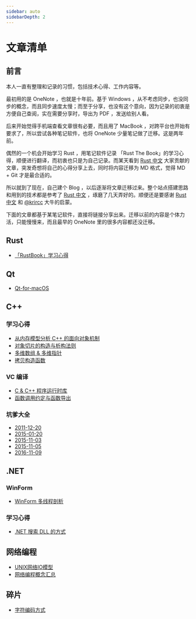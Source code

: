 ```yaml
---
sidebar: auto
sidebarDepth: 2
---
```


# 文章清单

## 前言

本人一直有整理和记录的习惯，包括技术心得、工作内容等。



最初用的是 OneNote ，也就是十年前。基于 Windows ，从不考虑同步，也没同步的概念，而且同步速度太慢；而至于分享，也没有这个意向，因为记录的初衷是方便自己查阅，实在需要分享时，导出为 PDF ，发送给别人看。



后来开始觉得手机端查看文章很有必要，而且用了 MacBook ，对跨平台也开始有要求了，所以尝试各种笔记软件，也将 OneNote 少量笔记做了迁移。这是两年前。



偶然的一个机会开始学习 Rust ，用笔记软件记录 「Rust The Book」的学习心得，顺便进行翻译，而初衷也只是为自己记录。而某天看到 [Rust 中文](https://rustlang-cn.org) 大家贡献的文章，突发奇想将自己的心得分享上去，同时将内容迁移为 MD 格式，觉得 MD + Git 才是最合适的。



所以就到了现在，自己建个 Blog ，以后逐渐将文章迁移过来。整个站点搭建思路和用到的技术都是参考了 [Rust 中文](https://rustlang-cn.org) ，琢磨了几天弄好的。顺便还是要感谢 [Rust 中文](https://rustlang-cn.org) 和  [@krircc](https://github.com/krircc) 大牛的启蒙。



下面的文章都基于某笔记软件，直接将链接分享出来。迁移以前的内容是个体力活，只能慢慢来，而且最早的 OneNote 里的很多内容都还没迁移。



## Rust

- [「RustBook」学习心得](/Rust/Rust_Book_Exp/)

## Qt

- [Qt-for-macOS](/Qt/Qt-for-macOS)

## C++

### 学习心得

- [从内存模型分析 C++ 的面向对象机制](http://note.youdao.com/noteshare?id=e6476c13ea34ac334f40ddd6254c186c)
- [对象切片的构造与析构法则](http://note.youdao.com/noteshare?id=bf6de91e395684cac1d7400b64178366)
- [多维数组 & 多维指针](http://note.youdao.com/noteshare?id=300e91bcede7246268f2731e0e647477)
- [拷贝构造函数](http://note.youdao.com/noteshare?id=49e7951538342003800dfcf751827083)

### VC 编译

- [C & C++ 程序运行时库](/C++/VC编译/C&C++程序运行时库)
- [函数调用约定与函数导出](/C++/VC编译/函数调用约定与函数导出)

### 坑爹大全

- [2011-12-20](http://note.youdao.com/noteshare?id=cd90a875df6d33a9e311150063c84b44)
- [2015-01-20](http://note.youdao.com/noteshare?id=d4e0ea995c7a055551afb581b43b5249)
- [2015-11-03](http://note.youdao.com/noteshare?id=aebd5036972966d0376500dbfa8d6c4e)
- [2015-11-05](http://note.youdao.com/noteshare?id=78bcd43a6ddeb6e6236a9c80419117b8)
- [2016-11-09](http://note.youdao.com/noteshare?id=b325312d45c0a4baa52fa8c4792e94cd)

## .NET

### WinForm

- [WinForm 多线程剖析](/DotNet/WinForm/WinForm多线程剖析)

### 学习心得

- [.NET 搜索 DLL 的方式](/DotNet/学习心得/DotNet搜索DLL的方式)

## 网络编程

- [UNIX网络IO模型](/网络编程/UNIX网络IO模型)
- [网络编程概念汇总](/网络编程/网络编程概念汇总)

## 碎片

- [字符编码方式](/碎片/字符编码方式)



